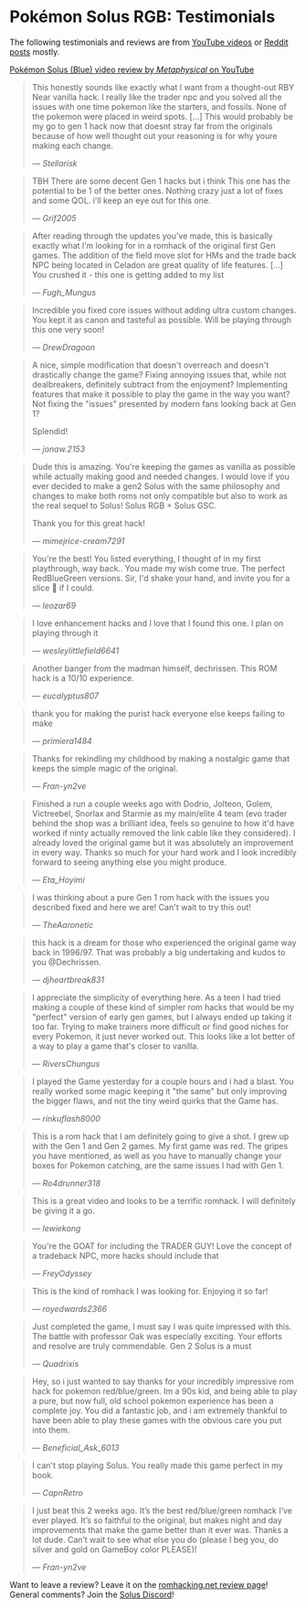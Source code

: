 # Pokémon Solus RGB: Testimonials

The following testimonials and reviews are from [YouTube videos][youtubeplaylist] or [Reddit posts][redditpost] mostly.

[Pokémon Solus (Blue) video review by _Metaphysical_ on YouTube](https://www.youtube.com/watch?v=q9GN91qOWnY)

> This honestly sounds like exactly what I want from a thought-out RBY Near vanilla hack. I really like the trader npc and you solved all the issues with one time pokemon like the starters, and fossils. None of the pokemon were placed in weird spots. [...] This would probably be my go to gen 1 hack now that doesnt stray far from the originals because of how well thought out your reasoning is for why youre making each change.
> 
> _— Stellarisk_

> TBH There are some decent Gen 1 hacks but i think This one has the potential to be 1 of the better ones. Nothing crazy just a lot of fixes and some QOL. i'll keep an eye out for this one. 
>
> _— Grif2005_

> After reading through the updates you’ve made, this is basically exactly what I’m looking for in a romhack of the original first Gen games. The addition of the field move slot for HMs and the trade back NPC being located in Celadon are great quality of life features. [...] You crushed it - this one is getting added to my list
>
> _— Fugh\_Mungus_

> Incredible you fixed core issues without adding ultra custom changes. You kept it as canon and tasteful as possible. Will be playing through this one very soon!
>
> _— DrewDragoon_

> A nice, simple modification that doesn't overreach and doesn't drastically change the game? Fixing annoying issues that, while not dealbreakers, definitely subtract from the enjoyment? Implementing features that make it possible to play the game in the way you want? Not fixing the "issues" presented by modern fans looking back at Gen 1?  
> 
> Splendid!
>
> _— jonaw.2153_

> Dude this is amazing. You're keeping the games as vanilla as possible while actually making good and needed changes. I would love if you ever decided to make a gen2 Solus with the same philosophy and changes to make both roms not only compatible but also to work as the real sequel to Solus! Solus RGB + Solus GSC. 
> 
> Thank you for this great hack!
>
> _— mimejrice-cream7291_

> You're the best! You listed everything, I thought of in my first playthrough, way back.. You made my wish come true. The perfect RedBlueGreen versions. Sir, I'd shake your hand, and invite you for a slice 🍕 if I could.
>
> _— leozar69_

> I love enhancement hacks and I love that I found this one. I plan on playing through it
>
> _— wesleylittlefield6641_

> Another banger from the madman himself, dechrissen. This ROM hack is a 10/10 experience.
>
> _— eucalyptus807_

> thank you for making the purist hack everyone else keeps failing to make
>
> _— primiera1484_

> Thanks for rekindling my childhood by making a nostalgic game that keeps the simple magic of the original.
>
> _— Fran-yn2ve_

> Finished a run a couple weeks ago with Dodrio, Jolteon, Golem, Victreebel, Snorlax and Starmie as my main/elite 4 team (evo trader behind the shop was a brilliant idea, feels so genuine to how it'd have worked if ninty actually removed the link cable like they considered). I already loved the original game but it was absolutely an improvement in every way. Thanks so much for your hard work and I look incredibly forward to seeing anything else you might produce.
>
> _— Eta_Hoyimi_

> I was thinking about a pure Gen 1 rom hack with the issues you described fixed and here we are!  Can't wait to try this out!
>
> _— TheAaronetic_

> this hack is a dream for those who experienced the original game way back in 1996/97.  That was probably a big undertaking and kudos to you @Dechrissen.
>
> _— djheartbreak831_

> I appreciate the simplicity of everything here. As a teen I had tried making a couple of these kind of simpler rom hacks that would be my "perfect" version of early gen games, but I always ended up taking it too far. Trying to make trainers more difficult or find good niches for every Pokemon,  it just never worked out. This looks like a lot better of a way to play a game that's closer to vanilla.
>
> _— RiversChungus_

> I played the Game yesterday for a couple hours and i had a blast. You really worked some magic keeping it "the same" but only improving the bigger flaws, and not the tiny weird quirks that the Game has.
>
> _— rinkuflash8000_

> This is a rom hack that I am definitely going to give a shot. I grew up with the Gen 1 and Gen 2 games. My first game was red. The gripes you have mentioned, as well as you have to manually change your boxes for Pokemon catching, are the same issues I had with Gen 1.
>
> _— Ro4drunner318_

> This is a great video and looks to be a terrific romhack. I will definitely be giving it a go.
>
> _— lewiekong_

> You're the GOAT for including the TRADER GUY! Love the concept of a tradeback NPC, more hacks should include that 
>
> _— FreyOdyssey_

> This is the kind of romhack I was looking for. Enjoying it so far!
>
> _— royedwards2366_

> Just completed the game, I must say I was quite impressed with this. The battle with professor Oak was especially exciting. Your efforts and resolve are truly commendable. Gen 2 Solus is a must
>
> _— Quadrixis_

> Hey, so i just wanted to say thanks for your incredibly impressive rom hack for pokemon red/blue/green. Im a 90s kid, and being able to play a pure, but now full, old school pokemon experience has been a complete joy. You did a fantastic job, and i am extremely thankful to have been able to play these games with the obvious care you put into them.
>
> _— Beneficial\_Ask\_6013_

> I can't stop playing Solus. You really made this game perfect in my book.
>
> _— CapnRetro_

> I just beat this 2 weeks ago. It’s the best red/blue/green romhack I’ve ever played. It’s so faithful to the original, but makes night and day improvements that make the game better than it ever was. Thanks a lot dude. Can’t wait to see what else you do (please I beg you, do silver and gold on GameBoy color PLEASE)!
>
> _— Fran-yn2ve_

Want to leave a review? Leave it on the [romhacking.net review page][review]!  
General comments? Join the [Solus Discord][solusdiscord]!

[youtubeplaylist]: https://www.youtube.com/playlist?list=PL-k9sS5iGL6s5MF3GIJqLIPA4662JPsxz
[redditpost]: https://www.reddit.com/r/PokemonROMhacks/comments/1fd7hg9/pok%C3%A9mon_solus_redgreenblue/
[review]: https://www.romhacking.net/?page=reviews&action=addentrypage&section=Hacks&subid=8809
[solusdiscord]: https://discord.gg/YTxu5uM7r6